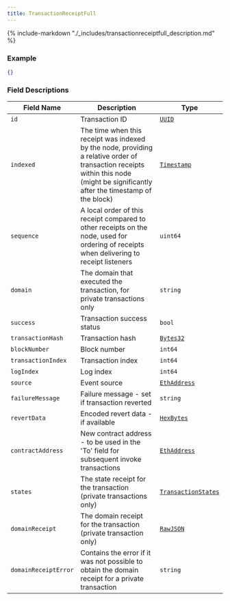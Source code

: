 ```yaml
---
title: TransactionReceiptFull
---
```

{% include-markdown "./_includes/transactionreceiptfull_description.md" %}

### Example

```json
{}
```

### Field Descriptions

| Field Name | Description | Type |
|------------|-------------|------|
| `id` | Transaction ID | [`UUID`](simpletypes.md#uuid) |
| `indexed` | The time when this receipt was indexed by the node, providing a relative order of transaction receipts within this node (might be significantly after the timestamp of the block) | [`Timestamp`](simpletypes.md#timestamp) |
| `sequence` | A local order of this receipt compared to other receipts on the node, used for ordering of receipts when delivering to receipt listeners | `uint64` |
| `domain` | The domain that executed the transaction, for private transactions only | `string` |
| `success` | Transaction success status | `bool` |
| `transactionHash` | Transaction hash | [`Bytes32`](simpletypes.md#bytes32) |
| `blockNumber` | Block number | `int64` |
| `transactionIndex` | Transaction index | `int64` |
| `logIndex` | Log index | `int64` |
| `source` | Event source | [`EthAddress`](simpletypes.md#ethaddress) |
| `failureMessage` | Failure message - set if transaction reverted | `string` |
| `revertData` | Encoded revert data - if available | [`HexBytes`](simpletypes.md#hexbytes) |
| `contractAddress` | New contract address - to be used in the 'To' field for subsequent invoke transactions | [`EthAddress`](simpletypes.md#ethaddress) |
| `states` | The state receipt for the transaction (private transactions only) | [`TransactionStates`](transactionstates.md#transactionstates) |
| `domainReceipt` | The domain receipt for the transaction (private transaction only) | [`RawJSON`](simpletypes.md#rawjson) |
| `domainReceiptError` | Contains the error if it was not possible to obtain the domain receipt for a private transaction | `string` |

